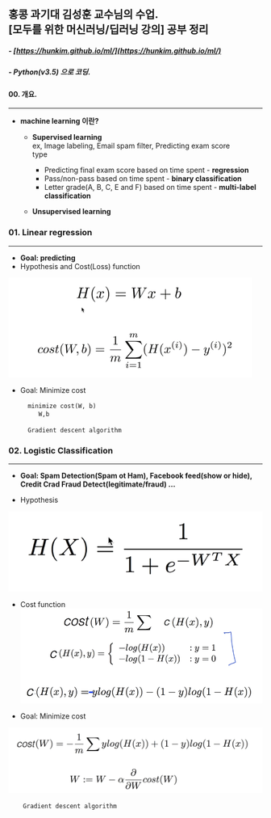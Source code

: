 ##	홍콩 과기대 김성훈 교수님의 수업. <br/>[모두를 위한 머신러닝/딥러닝 강의] 공부 정리
##### - [https://hunkim.github.io/ml/](https://hunkim.github.io/ml/)
##### - Python(v3.5) 으로 코딩.

#### 00. 개요.  
___  

+ **machine learning 이란?**   

	+ **Supervised learning**  
  		ex, Image labeling, Email spam filter, Predicting exam score  
  		type  
  		+ Predicting final exam score based on time spent - **regression**  
		+ Pass/non-pass based on time spent - **binary classification**  
		+ Letter grade(A, B, C, E and F) based on time spent - **multi-label classification**  

	+ **Unsupervised learning**  

### 01. Linear regression
___  
+ **Goal: predicting**
+ Hypothesis and Cost(Loss) function  

![image](./01_Linear_Regression/img/hypo_cost.png)

+ Goal: Minimize cost  

		minimize cost(W, b)  
           W,b   

        Gradient descent algorithm  

### 02. Logistic Classification  
___  
+ **Goal: Spam Detection(Spam ot Ham), Facebook feed(show or hide), Credit Crad Fraud Detect(legitimate/fraud) ...**  

+ Hypothesis  

![image](./02_Logistic_Regression/img/lh.png)  

+ Cost function  
![image](./02_Logistic_Regression/img/cost.png)  

+ Goal: Minimize cost  
		
![image](./02_Logistic_Regression/img/mcost.png)  

		Gradient descent algorithm  





